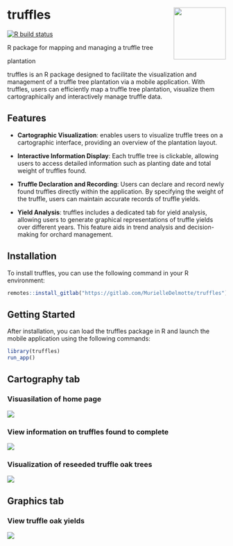 
<!-- README.md is generated from README.Rmd. Please edit that file -->

# truffles <img src="man/figures/hex-truffles.png" align="right" alt="" width="120" />

<!-- badges: start -->

[![R build
status](https://gitlab.com/MurielleDelmotte/truffles/badges/main/pipeline.svg)](https://gitlab.com/thinkr-open/squirrels/-/pipelines)
<!-- badges: end --> R package for mapping and managing a truffle tree
plantation

truffles is an R package designed to facilitate the visualization and
management of a truffle tree plantation via a mobile application. With
truffles, users can efficiently map a truffle tree plantation, visualize
them cartographically and interactively manage truffle data.

## Features

- **Cartographic Visualization**: enables users to visualize truffle
  trees on a cartographic interface, providing an overview of the
  plantation layout.

- **Interactive Information Display**: Each truffle tree is clickable,
  allowing users to access detailed information such as planting date
  and total weight of truffles found.

- **Truffle Declaration and Recording**: Users can declare and record
  newly found truffles directly within the application. By specifying
  the weight of the truffle, users can maintain accurate records of
  truffle yields.

- **Yield Analysis**: truffles includes a dedicated tab for yield
  analysis, allowing users to generate graphical representations of
  truffle yields over different years. This feature aids in trend
  analysis and decision-making for orchard management.

## Installation

To install truffles, you can use the following command in your R
environment:

``` r
remotes::install_gitlab("https://gitlab.com/MurielleDelmotte/truffles")
```

## Getting Started

After installation, you can load the truffles package in R and launch
the mobile application using the following commands:

``` r
library(truffles)
run_app()
```

## Cartography tab

### Visuasilation of home page

![](man/figures/accueil.png)

### View information on truffles found to complete

![](man/figures/infoacompleter.png)

### Visualization of reseeded truffle oak trees

![](man/figures/reensemence.png)

## Graphics tab

### View truffle oak yields

![](man/figures/dataviz.png)
